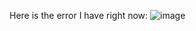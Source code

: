 Here is the error I have right now:
![image](https://github.com/user-attachments/assets/150c1814-a145-47d5-a0e7-159b0ae79b57)
